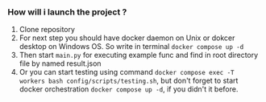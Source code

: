 ### How will i launch the project ?
1) Clone repository
2) For next step you should have docker daemon on Unix or dokcer desktop on Windows OS. 
So write in terminal `docker compose up -d`
3) Then start `main.py` for executing example func and find in 
root directory file by named result.json
4) Or you can start testing using command `docker compose exec -T
workers bash config/scripts/testing.sh`, but don't forget to start docker
orchestration `docker compose up -d`, if you didn't it before.